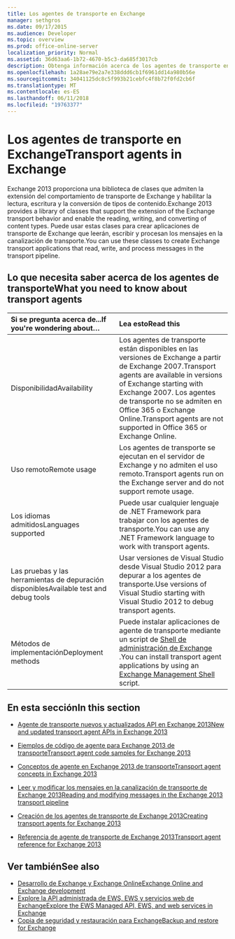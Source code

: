 ```yaml
---
title: Los agentes de transporte en Exchange
manager: sethgros
ms.date: 09/17/2015
ms.audience: Developer
ms.topic: overview
ms.prod: office-online-server
localization_priority: Normal
ms.assetid: 36d63aa6-1b72-4670-b5c3-da685f3017cb
description: Obtenga información acerca de los agentes de transporte en Exchange 2013.
ms.openlocfilehash: 1a28ae79e2a7e338ddd6cb1f6961dd14a980b56e
ms.sourcegitcommit: 34041125dc8c5f993b21cebfc4f8b72f0fd2cb6f
ms.translationtype: MT
ms.contentlocale: es-ES
ms.lasthandoff: 06/11/2018
ms.locfileid: "19763377"
---
```

# <a name="transport-agents-in-exchange"></a><span data-ttu-id="d8f4e-103">Los agentes de transporte en Exchange</span><span class="sxs-lookup"><span data-stu-id="d8f4e-103">Transport agents in Exchange</span></span>
  
<span data-ttu-id="d8f4e-104">Exchange 2013 proporciona una biblioteca de clases que admiten la extensión del comportamiento de transporte de Exchange y habilitar la lectura, escritura y la conversión de tipos de contenido.</span><span class="sxs-lookup"><span data-stu-id="d8f4e-104">Exchange 2013 provides a library of classes that support the extension of the Exchange transport behavior and enable the reading, writing, and converting of content types.</span></span> <span data-ttu-id="d8f4e-105">Puede usar estas clases para crear aplicaciones de transporte de Exchange que leerán, escribir y procesan los mensajes en la canalización de transporte.</span><span class="sxs-lookup"><span data-stu-id="d8f4e-105">You can use these classes to create Exchange transport applications that read, write, and process messages in the transport pipeline.</span></span>
  
## <a name="what-you-need-to-know-about-transport-agents"></a><span data-ttu-id="d8f4e-106">Lo que necesita saber acerca de los agentes de transporte</span><span class="sxs-lookup"><span data-stu-id="d8f4e-106">What you need to know about transport agents</span></span>

|<span data-ttu-id="d8f4e-107">Si se pregunta acerca de...</span><span class="sxs-lookup"><span data-stu-id="d8f4e-107">If you're wondering about…</span></span>|<span data-ttu-id="d8f4e-108">Lea esto</span><span class="sxs-lookup"><span data-stu-id="d8f4e-108">Read this</span></span>|
|:-----|:-----|
|<span data-ttu-id="d8f4e-109">Disponibilidad</span><span class="sxs-lookup"><span data-stu-id="d8f4e-109">Availability</span></span>  <br/> |<span data-ttu-id="d8f4e-110">Los agentes de transporte están disponibles en las versiones de Exchange a partir de Exchange 2007.</span><span class="sxs-lookup"><span data-stu-id="d8f4e-110">Transport agents are available in versions of Exchange starting with Exchange 2007.</span></span> <span data-ttu-id="d8f4e-111">Los agentes de transporte no se admiten en Office 365 o Exchange Online.</span><span class="sxs-lookup"><span data-stu-id="d8f4e-111">Transport agents are not supported in Office 365 or Exchange Online.</span></span>  <br/> |
|<span data-ttu-id="d8f4e-112">Uso remoto</span><span class="sxs-lookup"><span data-stu-id="d8f4e-112">Remote usage</span></span>  <br/> |<span data-ttu-id="d8f4e-113">Los agentes de transporte se ejecutan en el servidor de Exchange y no admiten el uso remoto.</span><span class="sxs-lookup"><span data-stu-id="d8f4e-113">Transport agents run on the Exchange server and do not support remote usage.</span></span>  <br/> |
|<span data-ttu-id="d8f4e-114">Los idiomas admitidos</span><span class="sxs-lookup"><span data-stu-id="d8f4e-114">Languages supported</span></span>  <br/> |<span data-ttu-id="d8f4e-115">Puede usar cualquier lenguaje de .NET Framework para trabajar con los agentes de transporte.</span><span class="sxs-lookup"><span data-stu-id="d8f4e-115">You can use any .NET Framework language to work with transport agents.</span></span>  <br/> |
|<span data-ttu-id="d8f4e-116">Las pruebas y las herramientas de depuración disponibles</span><span class="sxs-lookup"><span data-stu-id="d8f4e-116">Available test and debug tools</span></span>  <br/> |<span data-ttu-id="d8f4e-117">Usar versiones de Visual Studio desde Visual Studio 2012 para depurar a los agentes de transporte.</span><span class="sxs-lookup"><span data-stu-id="d8f4e-117">Use versions of Visual Studio starting with Visual Studio 2012 to debug transport agents.</span></span>  <br/> |
|<span data-ttu-id="d8f4e-118">Métodos de implementación</span><span class="sxs-lookup"><span data-stu-id="d8f4e-118">Deployment methods</span></span>  <br/> |<span data-ttu-id="d8f4e-119">Puede instalar aplicaciones de agente de transporte mediante un script de [Shell de administración de Exchange](../management/exchange-management-shell.md) .</span><span class="sxs-lookup"><span data-stu-id="d8f4e-119">You can install transport agent applications by using an [Exchange Management Shell](../management/exchange-management-shell.md) script.</span></span>  <br/> |
   
## <a name="in-this-section"></a><span data-ttu-id="d8f4e-120">En esta sección</span><span class="sxs-lookup"><span data-stu-id="d8f4e-120">In this section</span></span>

- [<span data-ttu-id="d8f4e-121">Agente de transporte nuevos y actualizados API en Exchange 2013</span><span class="sxs-lookup"><span data-stu-id="d8f4e-121">New and updated transport agent APIs in Exchange 2013</span></span>](new-and-updated-transport-agent-apis-in-exchange-2013.md)
    
- [<span data-ttu-id="d8f4e-122">Ejemplos de código de agente para Exchange 2013 de transporte</span><span class="sxs-lookup"><span data-stu-id="d8f4e-122">Transport agent code samples for Exchange 2013</span></span>](transport-agent-code-samples-for-exchange-2013.md)
    
- [<span data-ttu-id="d8f4e-123">Conceptos de agente en Exchange 2013 de transporte</span><span class="sxs-lookup"><span data-stu-id="d8f4e-123">Transport agent concepts in Exchange 2013</span></span>](transport-agent-concepts-in-exchange-2013.md)
    
- [<span data-ttu-id="d8f4e-124">Leer y modificar los mensajes en la canalización de transporte de Exchange 2013</span><span class="sxs-lookup"><span data-stu-id="d8f4e-124">Reading and modifying messages in the Exchange 2013 transport pipeline</span></span>](reading-and-modifying-messages-in-the-exchange-2013-transport-pipeline.md)
    
- [<span data-ttu-id="d8f4e-125">Creación de los agentes de transporte de Exchange 2013</span><span class="sxs-lookup"><span data-stu-id="d8f4e-125">Creating transport agents for Exchange 2013</span></span>](creating-transport-agents-for-exchange-2013.md)
    
- [<span data-ttu-id="d8f4e-126">Referencia de agente de transporte de Exchange 2013</span><span class="sxs-lookup"><span data-stu-id="d8f4e-126">Transport agent reference for Exchange 2013</span></span>](transport-agent-reference-for-exchange-2013.md)
    
## <a name="see-also"></a><span data-ttu-id="d8f4e-127">Ver también</span><span class="sxs-lookup"><span data-stu-id="d8f4e-127">See also</span></span>

- [<span data-ttu-id="d8f4e-128">Desarrollo de Exchange y Exchange Online</span><span class="sxs-lookup"><span data-stu-id="d8f4e-128">Exchange Online and Exchange development</span></span>](../exchange-server-development.md)    
- [<span data-ttu-id="d8f4e-129">Explore la API administrada de EWS, EWS y servicios web de Exchange</span><span class="sxs-lookup"><span data-stu-id="d8f4e-129">Explore the EWS Managed API, EWS, and web services in Exchange</span></span>](../exchange-web-services/explore-the-ews-managed-api-ews-and-web-services-in-exchange.md)   
- [<span data-ttu-id="d8f4e-130">Copia de seguridad y restauración para Exchange</span><span class="sxs-lookup"><span data-stu-id="d8f4e-130">Backup and restore for Exchange</span></span>](../backup-restore/backup-and-restore-for-exchange-2013.md) 
    

